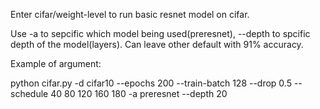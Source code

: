 Enter cifar/weight-level to run basic resnet model on cifar.

Use -a to sepcific which model being used(preresnet), --depth to spcific depth of the model(layers). Can leave other default with 91% accuracy. 

Example of argument:

python cifar.py -d cifar10 --epochs 200 --train-batch 128 --drop 0.5 --schedule 40 80 120 160 180 -a preresnet --depth 20

